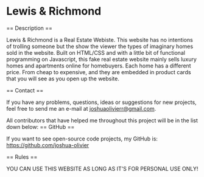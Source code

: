 # Lewis & Richmond
== Description ==

Lewis & Richmond is a Real Estate Webiste. This website has no intentions of trolling someone but the show the viewer the types of imaginary homes sold in the website. Built on HTML/CSS and with a little bit of functional programming on Javascript, this fake real estate website mainly sells luxury homes and apartments online for homebuyers. Each home has a different price. From cheap to expensive, and they are embedded in product cards that you will see as you open up the website.

== Contact ==

If you have any problems, questions, ideas or suggestions for new projects, feel free to send me an e-mail at joshuaolivierr@gmail.com.

All contributors that have helped me throughout this project will be in the list down below:
== GitHub ==

If you want to see open-source code projects, my GitHub is: https://github.com/joshua-olivier

== Rules ==

YOU CAN USE THIS WEBSITE AS LONG AS IT'S FOR PERSONAL USE ONLY!
